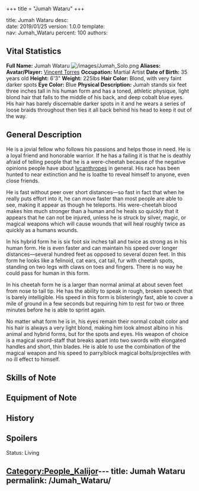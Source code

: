 +++
title = "Jumah Wataru"
+++

title:		Jumah Wataru
desc:		
date:		2019/01/25
version:	1.0.0
template:	
nav:		Jumah_Wataru
percent:	100
authors:	
## Vital Statistics

**Full Name:** Jumah Wataru ![/images/Jumah_Solo.png](Jumah_Solo.png
"Jumah_Solo.png") **Aliases:**
**Avatar/Player:** [Vincent Torres](Vincent_Torres "wikilink")
**Occupation:** Martial Artist
**Date of Birth:** 35 years old
**Height:** 6'3"
**Weight:** 225lbs
**Hair Color:** Blond, with very faint darker spots
**Eye Color:** Blue
**Physical Description:** Jumah stands six feet three inches tall in his
human form and has a toned, athletic physique, light blond hair that
falls to the middle of his back, and deep cobalt blue eyes. His hair has
barely discernable darker spots in it and he wears a series of loose
braids throughout then ties it all back behind his head to keep it out
of the way.

## General Description

He is a jovial fellow who follows his passions and helps those in need.
He is a loyal friend and honorable warrior. If he has a failing it is
that he is deathly afraid of telling people that he is a were-cheetah
because of the negative opinions people have about
[lycanthropes](Lycanthrope "wikilink") in general. His race has been
hunted to near extinction and he is loathe to reveal himself to anyone,
even close friends.

He is fast without peer over short distances—so fast in fact that when
he really puts effort into it, he can move faster than most people are
able to see, making it appear as though he teleports. His were-cheetah
blood makes him much stronger than a human and he heals so quickly that
it appears that he can not be injured, unless he is struck by silver,
magic, or magical weapons which will cause wounds that will heal roughly
twice as quickly as a humans wounds.

In his hybrid form he is six foot six inches tall and twice as strong as
in his human form. He is even faster and can maintain his speed over
longer distances—several hundred feet as opposed to several dozen feet.
In this form he looks like a felinoid, cat ears, cat tail, fur with
cheetah spots, standing on two legs with claws on toes and fingers.
There is no way he could pass for human in this form.

In his cheetah form he is a larger than normal animal at about seven
feet from nose to tail tip. He has the ability to speak in rough, broken
speech that is barely intelligible. His speed in this form is
blisteringly fast, able to cover a mile of ground in a few seconds but
requiring him to rest for two or three minutes before he is able to
sprint again.

No matter what form he is in, his eyes remain their normal cobalt color
and his hair is always a very light blond, making him look almost albino
in his animal and hybrid forms, but for the spots and eyes. His weapon
of choice is a magical sword-staff that breaks apart into two swords
with elongated handles and short, thin blades. He is able to use the
combination of the magical weapon and his speed to parry/block magical
bolts/projectiles with no ill effect to himself.

## Skills of Note

## Equipment of Note

## History

## Spoilers

<spoiler text="Status">Status: Living</spoiler>

[Category:People_Kalijor](Category:People_Kalijor "wikilink")---
title: Jumah Wataru
permalink: /Jumah_Wataru/
---

